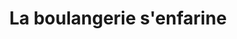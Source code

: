 ---
title: "La boulangerie s'enfarine"
url: /mont-saint-vincent/la-boulangerie-senfarine/
shop: art
---